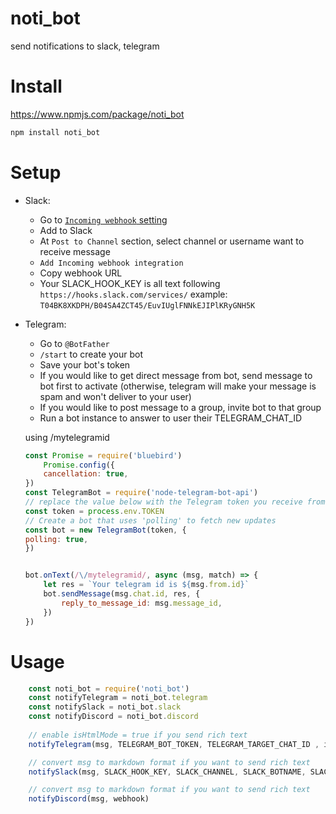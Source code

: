 # noti_bot
send notifications to slack, telegram

# Install
https://www.npmjs.com/package/noti_bot
```bash
npm install noti_bot
```
# Setup
- Slack: 
  - Go to [`Incoming webhook` setting](slack.com/apps/A0F7XDUAZ-incoming-webhooks?tab=settings&next_id=0)
  - Add to Slack
  - At `Post to Channel` section, select channel or username want to receive message
  - `Add Incoming webhook integration`
  - Copy webhook URL
  - Your SLACK_HOOK_KEY is all text following `https://hooks.slack.com/services/`
  example: `T04BK8XKDPH/B04SA4ZCT45/EuvIUglFNNkEJIPlKRyGNH5K`

- Telegram: 
    - Go to `@BotFather`
    - `/start` to create your bot
    - Save your bot's token
    - If you would like to get direct message from bot, send message to bot first to activate (otherwise, telegram will make your message is spam and won't deliver to your user)
    - If you would like to post message to a group, invite bot to that group
    - Run a bot instance to answer to user their TELEGRAM_CHAT_ID

    using
    /mytelegramid

    ```javascript
    const Promise = require('bluebird')
        Promise.config({
        cancellation: true,
    })
    const TelegramBot = require('node-telegram-bot-api')
    // replace the value below with the Telegram token you receive from @BotFather
    const token = process.env.TOKEN
    // Create a bot that uses 'polling' to fetch new updates
    const bot = new TelegramBot(token, {
    polling: true,
    })


    bot.onText(/\/mytelegramid/, async (msg, match) => {
        let res = `Your telegram id is ${msg.from.id}`
        bot.sendMessage(msg.chat.id, res, {
            reply_to_message_id: msg.message_id,
        })
    })
    ```

# Usage
```javascript
    const noti_bot = require('noti_bot')
    const notifyTelegram = noti_bot.telegram
    const notifySlack = noti_bot.slack
    const notifyDiscord = noti_bot.discord
    
    // enable isHtmlMode = true if you send rich text
    notifyTelegram(msg, TELEGRAM_BOT_TOKEN, TELEGRAM_TARGET_CHAT_ID , isHtmlMode)

    // convert msg to markdown format if you want to send rich text
    notifySlack(msg, SLACK_HOOK_KEY, SLACK_CHANNEL, SLACK_BOTNAME, SLACK_BOT_ICON)

    // convert msg to markdown format if you want to send rich text
    notifyDiscord(msg, webhook)
```
